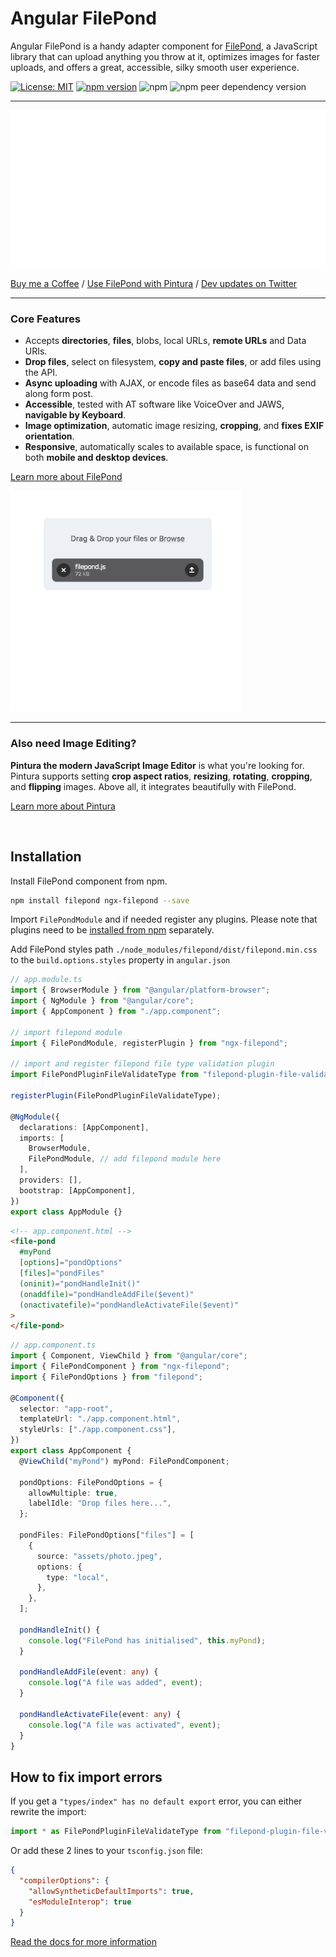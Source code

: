 # Angular FilePond

Angular FilePond is a handy adapter component for [FilePond](https://github.com/pqina/filepond), a JavaScript library that can upload anything you throw at it, optimizes images for faster uploads, and offers a great, accessible, silky smooth user experience.

[![License: MIT](https://img.shields.io/badge/license-MIT-blue.svg)](https://github.com/pqina/ngx-filepond/blob/master/LICENSE)
[![npm version](https://badge.fury.io/js/ngx-filepond.svg)](https://www.npmjs.com/package/ngx-filepond)
![npm](https://img.shields.io/npm/dt/ngx-filepond)
![npm peer dependency version](https://img.shields.io/npm/dependency-version/ngx-filepond/peer/@angular/core)

---

[<img src="https://github.com/pqina/filepond-github-assets/blob/master/header.svg" alt="FilePond"/>](https://www.buymeacoffee.com/rikschennink/)

[Buy me a Coffee](https://www.buymeacoffee.com/rikschennink/) / [Use FilePond with Pintura](https://pqina.nl/pintura/?ref=github-filepond) / [Dev updates on Twitter](https://twitter.com/rikschennink/)

---

### Core Features

- Accepts **directories**, **files**, blobs, local URLs, **remote URLs** and Data URIs.
- **Drop files**, select on filesystem, **copy and paste files**, or add files using the API.
- **Async uploading** with AJAX, or encode files as base64 data and send along form post.
- **Accessible**, tested with AT software like VoiceOver and JAWS, **navigable by Keyboard**.
- **Image optimization**, automatic image resizing, **cropping**, and **fixes EXIF orientation**.
- **Responsive**, automatically scales to available space, is functional on both **mobile and desktop devices**.

[Learn more about FilePond](https://pqina.nl/filepond/)

<img src="https://github.com/pqina/filepond-github-assets/blob/master/filepond-animation-01.gif?raw=true" width="370" alt=""/>

---

### Also need Image Editing?

**Pintura the modern JavaScript Image Editor** is what you're looking for. Pintura supports setting **crop aspect ratios**, **resizing**, **rotating**, **cropping**, and **flipping** images. Above all, it integrates beautifully with FilePond.

[Learn more about Pintura](https://pqina.nl/pintura/?ref=github-angular-filepond)

<img src="https://github.com/pqina/filepond-github-assets/blob/master/filepond_pintura.gif?raw=true" width="600" alt=""/>

## Installation

Install FilePond component from npm.

```bash
npm install filepond ngx-filepond --save
```

Import `FilePondModule` and if needed register any plugins. Please note that plugins need to be [installed from npm](https://pqina.nl/filepond/docs/patterns/plugins/introduction/#installing-plugins) separately.

Add FilePond styles path `./node_modules/filepond/dist/filepond.min.css` to the `build.options.styles` property in `angular.json`

```ts
// app.module.ts
import { BrowserModule } from "@angular/platform-browser";
import { NgModule } from "@angular/core";
import { AppComponent } from "./app.component";

// import filepond module
import { FilePondModule, registerPlugin } from "ngx-filepond";

// import and register filepond file type validation plugin
import FilePondPluginFileValidateType from "filepond-plugin-file-validate-type";

registerPlugin(FilePondPluginFileValidateType);

@NgModule({
  declarations: [AppComponent],
  imports: [
    BrowserModule,
    FilePondModule, // add filepond module here
  ],
  providers: [],
  bootstrap: [AppComponent],
})
export class AppModule {}
```

```html
<!-- app.component.html -->
<file-pond
  #myPond
  [options]="pondOptions"
  [files]="pondFiles"
  (oninit)="pondHandleInit()"
  (onaddfile)="pondHandleAddFile($event)"
  (onactivatefile)="pondHandleActivateFile($event)"
>
</file-pond>
```

```ts
// app.component.ts
import { Component, ViewChild } from "@angular/core";
import { FilePondComponent } from "ngx-filepond";
import { FilePondOptions } from "filepond";

@Component({
  selector: "app-root",
  templateUrl: "./app.component.html",
  styleUrls: ["./app.component.css"],
})
export class AppComponent {
  @ViewChild("myPond") myPond: FilePondComponent;

  pondOptions: FilePondOptions = {
    allowMultiple: true,
    labelIdle: "Drop files here...",
  };

  pondFiles: FilePondOptions["files"] = [
    {
      source: "assets/photo.jpeg",
      options: {
        type: "local",
      },
    },
  ];

  pondHandleInit() {
    console.log("FilePond has initialised", this.myPond);
  }

  pondHandleAddFile(event: any) {
    console.log("A file was added", event);
  }

  pondHandleActivateFile(event: any) {
    console.log("A file was activated", event);
  }
}
```

## How to fix import errors

If you get a `"types/index" has no default export` error, you can either rewrite the import:

```js
import * as FilePondPluginFileValidateType from "filepond-plugin-file-validate-type";
```

Or add these 2 lines to your `tsconfig.json` file:

```json
{
  "compilerOptions": {
    "allowSyntheticDefaultImports": true,
    "esModuleInterop": true
  }
}
```

[Read the docs for more information](https://pqina.nl/filepond/docs/patterns/frameworks/angular/)
